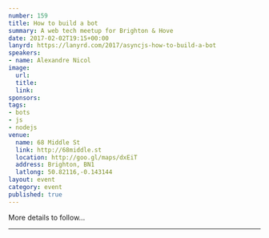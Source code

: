 ```yaml
---
number: 159
title: How to build a bot
summary: A web tech meetup for Brighton & Hove
date: 2017-02-02T19:15+00:00
lanyrd: https://lanyrd.com/2017/asyncjs-how-to-build-a-bot
speakers:
- name: Alexandre Nicol
image:
  url: 
  title: 
  link: 
sponsors:
tags:
- bots
- js
- nodejs
venue:
  name: 68 Middle St
  link: http://68middle.st
  location: http://goo.gl/maps/dxEiT
  address: Brighton, BN1
  latlong: 50.82116,-0.143144
layout: event
category: event
published: true
---
```


More details to follow...

---
